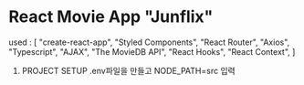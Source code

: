 # React Movie App "Junflix"

used : [
    "create-react-app",
    "Styled Components",
    "React Router",
    "Axios",
    "Typescript",
    "AJAX",
    "The MovieDB API",
    "React Hooks",
    "React Context",
]


1. PROJECT SETUP
    .env파일을 만들고 NODE_PATH=src 입력